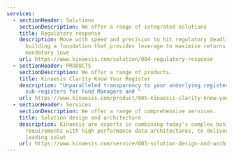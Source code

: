 ```yaml
---
services:
  - sectionHeader: Solutions
    sectionDescription: We offer a range of integrated solutions
    title: Regulatory response
    description: Move with speed and precision to hit regulatory deadlines whilst
      building a foundation that provides leverage to maximise returns on
      mandatory inve
    url: https://www.kinaesis.com/solution/004-regulatory-response
  - sectionHeader: PRODUCTS
    sectionDescription: We offer a range of products.
    title: Kinaesis Clarity Know Your Register
    description: "Unparalleled transparency to your underlying register and
      sub-registers for Fund Managers and "
    url: https://www.kinaesis.com/product/005-kinaesis-clarity-know-your-register
  - sectionHeader: Services
    sectionDescription: We offer a range of comprehensive services.
    title: Solution design and architecture
    description: Kinaesis are experts in combining today's complex business
      requirements with high performance data architectures, to deliver industry
      leading solut
    url: https://www.kinaesis.com/service/003-solution-design-and-architecture
---
```

